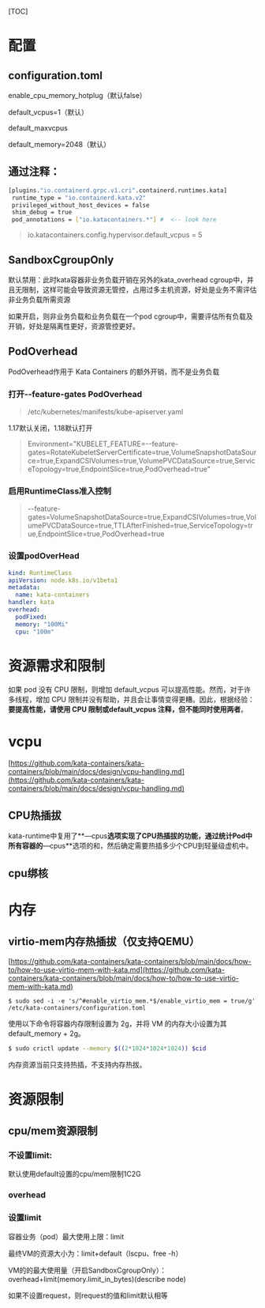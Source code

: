  [TOC]

# 配置

## configuration.toml

enable_cpu_memory_hotplug（默认false）

default_vcpus=1（默认）

default_maxvcpus

default_memory=2048（默认）

## 通过注释：
```bash
[plugins."io.containerd.grpc.v1.cri".containerd.runtimes.kata]
 runtime_type = "io.containerd.kata.v2"
 privileged_without_host_devices = false
 shim_debug = true
 pod_annotations = ["io.katacontainers.*"] #  <-- look here
```

>  io.katacontainers.config.hypervisor.default_vcpus = 5

## SandboxCgroupOnly

默认禁用：此时kata容器非业务负载开销在另外的kata_overhead cgroup中，并且无限制，这样可能会导致资源无管控，占用过多主机资源，好处是业务不需评估非业务负载所需资源

如果开启，则非业务负载和业务负载在一个pod cgroup中，需要评估所有负载及开销，好处是隔离性更好，资源管控更好。

## PodOverhead
PodOverhead作用于 Kata Containers 的额外开销，而不是业务负载

### 打开--feature-gates PodOverhead

> /etc/kubernetes/manifests/kube-apiserver.yaml

1.17默认关闭，1.18默认打开

> Environment="KUBELET_FEATURE=--feature-gates=RotateKubeletServerCertificate=true,VolumeSnapshotDataSource=true,ExpandCSIVolumes=true,VolumePVCDataSource=true,ServiceTopology=true,EndpointSlice=true,PodOverhead=true"

### 启用RuntimeClass准入控制

> --feature-gates=VolumeSnapshotDataSource=true,ExpandCSIVolumes=true,VolumePVCDataSource=true,TTLAfterFinished=true,ServiceTopology=true,EndpointSlice=true,PodOverhead=true

### 设置podOverHead

```yaml
kind: RuntimeClass
apiVersion: node.k8s.io/v1beta1
metadata:
  name: kata-containers
handler: kata
overhead:
  podFixed:
  memory: "100Mi"
  cpu: "100m"
```

# 资源需求和限制

如果 pod 没有 CPU 限制，则增加 default_vcpus 可以提高性能。然而，对于许多线程，增加 CPU 限制并没有帮助，并且会让事情变得更糟。因此，根据经验：**要提高性能，请使用 CPU 限制或default_vcpus 注释，但不能同时使用两者**。 



# vcpu

[https://github.com/kata-containers/kata-containers/blob/main/docs/design/vcpu-handling.md](https://github.com/kata-containers/kata-containers/blob/main/docs/design/vcpu-handling.md)

## CPU热插拔

kata-runtime中复用了**—cpus**选项实现了CPU热插拔的功能，通过统计Pod中所有容器的**—cpus**选项的和，然后确定需要热插多少个CPU到轻量级虚机中。



## cpu绑核

# 内存


## virtio-mem内存热插拔（仅支持QEMU）
[https://github.com/kata-containers/kata-containers/blob/main/docs/how-to/how-to-use-virtio-mem-with-kata.md](https://github.com/kata-containers/kata-containers/blob/main/docs/how-to/how-to-use-virtio-mem-with-kata.md)

```
$ sudo sed -i -e 's/^#enable_virtio_mem.*$/enable_virtio_mem = true/g' /etc/kata-containers/configuration.toml
```



使用以下命令将容器内存限制设置为 2g，并将 VM 的内存大小设置为其 default_memory + 2g。
```bash
$ sudo crictl update --memory $((2*1024*1024*1024)) $cid
```

内存资源当前只支持热插，不支持内存热拔。


# 资源限制

## cpu/mem资源限制

### 不设置limit:
默认使用default设置的cpu/mem限制1C2G

### overhead

### 设置limit

容器业务（pod）最大使用上限：limit

最终VM的资源大小为：limit+default（lscpu、free -h）

VM的的最大使用量（开启SandboxCgroupOnly）：overhead+limit(memory.limit_in_bytes)(describe node) 

如果不设置request，则request的值和limit默认相等

